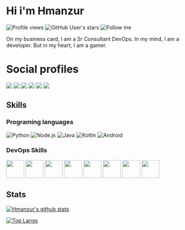 # Hi i'm Hmanzur

![Profile views](https://gpvc.arturio.dev/hmanzur) ![GitHub User's stars](https://img.shields.io/github/stars/hmanzur?color=%2324292e&style=flat) 
![Follow me](https://img.shields.io/twitter/follow/habibmanzur?color=%231DA1F2&label=Follow%20me&logo=twitter&style=flat)

On my business card, I am a Sr Consultant DevOps. In my mind, I am a developer. But in my heart, I am a gamer.

# Social profiles

[![](https://img.shields.io/static/v1?label=npmjs&message=~hmanzur&logo=npm&style=for-the-badge&color=%23CB3837)](https://www.npmjs.com/~hmanzur)
[![](https://img.shields.io/static/v1?label=Linkedin&message=habibmanzur&logo=linkedin&style=for-the-badge&color=%23CB3837)](https://www.linkedin.com/in/habibmanzur/)
[![](https://img.shields.io/static/v1?label=Telegram&message=hmanzur&logo=telegram&style=for-the-badge&color=%2326A5E4)](https://t.me/hmanzur)
[![](https://img.shields.io/static/v1?label=Reddit&message=hmanzur&logo=reddit&style=for-the-badge&color=%23FF4500)](https://www.reddit.com/user/hmanzur)
[![](https://img.shields.io/static/v1?label=Dev.To&message=habibmanzurlogo=dev.to&style=for-the-badge&color=%230A0A0A)](https://dev.to/habibmanzur)
[![](https://img.shields.io/static/v1?label=Gitlab&message=@hmanzur&logo=gitlab&style=for-the-badge&color=%23FCA121)](https://gitlab.com/hmanzur)

## Skills

### Programing languages

![Python](https://img.icons8.com/color/48/000000/python.svg)
![Node.js](https://img.icons8.com/color/48/000000/nodejs.svg)
![Java](https://img.icons8.com/color/48/000000/java-coffee-cup-logo.svg)
![Kotlin](https://img.icons8.com/color/48/000000/kotlin.svg)
![Android](https://img.icons8.com/color/48/000000/android-os.svg)

### DevOps Skills

<p>
  <img src="https://raw.githubusercontent.com/hmanzur/hmanzur/master/assets/aws.svg" height="48">
  <img src="https://raw.githubusercontent.com/hmanzur/hmanzur/master/assets/azure.svg" height="48">
  <img src="https://raw.githubusercontent.com/hmanzur/hmanzur/master/assets/docker.svg" height="48">
  <img src="https://raw.githubusercontent.com/hmanzur/hmanzur/master/assets/circle-ci.svg" height="48">
  <img src="https://raw.githubusercontent.com/hmanzur/hmanzur/master/assets/git.svg" height="48">
  <img src="https://raw.githubusercontent.com/hmanzur/hmanzur/master/assets/linux.svg" height="48">
  <img src="https://raw.githubusercontent.com/hmanzur/hmanzur/master/assets/yaml.svg" height="48">
  <img src="https://raw.githubusercontent.com/hmanzur/hmanzur/master/assets/terraform.svg" height="48">
</p>

## Stats

[![Hmanzur's github stats](https://github-readme-stats.vercel.app/api?username=hmanzur&show_icons=true&count_private=true)](https://github.com/hmanzur)

[![Top Langs](https://github-readme-stats.vercel.app/api/top-langs/?username=hmanzur&layout=compact&count_private=true)](https://github.com/hmanzur?tab=repositories)
